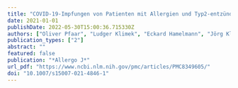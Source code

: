 ```yaml
---
title: "COVID-19-Impfungen von Patienten mit Allergien und Typ2-entzündlichen Erkrankungen bei gleichzeitiger Antikörpertherapie (Biologika)"
date: 2021-01-01
publishDate: 2022-05-30T15:00:36.715330Z
authors: ["Oliver Pfaar", "Ludger Klimek", "Eckard Hamelmann", "Jörg Kleine-Tebbe", "Christian Taube", "Martin Wagenmann", "Thomas Werfel", "Randolf Brehler", "Natalija Novak", "Norbert K. Mülleneisen", "Sven Becker", "Margitta Worm"]
publication_types: ["2"]
abstract: ""
featured: false
publication: "*Allergo J*"
url_pdf: "https://www.ncbi.nlm.nih.gov/pmc/articles/PMC8349605/"
doi: "10.1007/s15007-021-4846-1"
---
```


